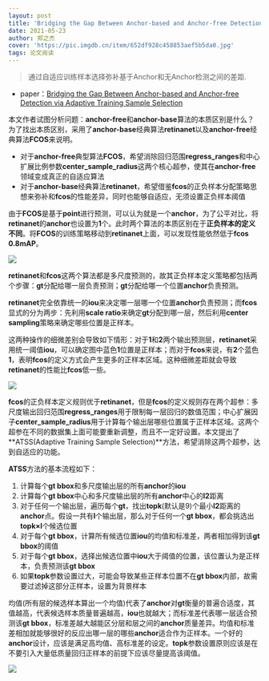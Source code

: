 ```yaml
---
layout: post
title: 'Bridging the Gap Between Anchor-based and Anchor-free Detection via Adaptive Training Sample Selection'
date: 2021-05-23
author: 郑之杰
cover: 'https://pic.imgdb.cn/item/652df928c458853aef5b5da0.jpg'
tags: 论文阅读
---
```


> 通过自适应训练样本选择弥补基于Anchor和无Anchor检测之间的差距.

- paper：[Bridging the Gap Between Anchor-based and Anchor-free Detection via Adaptive Training Sample Selection](https://arxiv.org/abs/1912.02424)

本文作者试图分析问题：**anchor-free**和**anchor-base**算法的本质区别是什么？为了找出本质区别，采用了**anchor-base**经典算法**retinanet**以及**anchor-free**经典算法**FCOS**来说明。
- 对于**anchor-free**典型算法**FCOS**，希望消除回归范围**regress_ranges**和中心扩展比例参数**center_sample_radius**这两个核心超参，使其在**anchor-free**领域变成真正的自适应算法
- 对于**anchor-base**经典算法**retinanet**，希望借鉴**fcos**的正负样本分配策略思想来弥补和**fcos**的性能差异，同时也能够自适应，无须设置正负样本阈值

由于**FCOS**是基于**point**进行预测，可以认为就是一个**anchor**，为了公平对比，将**retinanet**的**anchor**也设置为**1**个。此时两个算法的本质区别在于**正负样本的定义不同**。将**FCOS**的训练策略移动到**retinanet**上面，可以发现性能依然低于**fcos 0.8mAP**。 

![](https://pic.imgdb.cn/item/652dfb08c458853aef6018e5.jpg)

**retinanet**和**fcos**这两个算法都是多尺度预测的，故其正负样本定义策略都包括两个步骤：**gt**分配给哪一层负责预测；**gt**分配给哪一个位置**anchor**负责预测。

**retinanet**完全依靠统一的**iou**来决定哪一层哪一个位置**anchor**负责预测；而**fcos**显式的分为两步：先利用**scale ratio**来确定**gt**分配到哪一层，然后利用**center sampling**策略来确定哪些位置是正样本。

这两种操作的细微差别会导致如下情形：对于**1**和**2**两个输出预测层，**retinanet**采用统一阈值**iou**，可以确定图中蓝色**1**位置是正样本；而对于**fcos**来说，有**2**个蓝色**1**，表明**fcos**的定义方式会产生更多的正样本区域。这种细微差距就会导致**retinanet**的性能比**fcos**低一些。

![](https://pic.imgdb.cn/item/652dfee1c458853aef6960b0.jpg)

**fcos**的正负样本定义规则优于**retinanet**，但是**fcos**的定义规则存在两个超参：多尺度输出回归范围**regress_ranges**用于限制每一层回归的数值范围；中心扩展因子**center_sample_radius**用于计算每个输出层哪些位置属于正样本区域。这两个超参在不同的数据集上面可能要重新调整，而且不一定好设置。本文提出了**ATSS(Adaptive Training Sample Selection)**方法，希望消除这两个超参，达到自适应的功能。

**ATSS**方法的基本流程如下：
1. 计算每个**gt bbox**和多尺度输出层的所有**anchor**的**iou**
2. 计算每个**gt bbox**中心和多尺度输出层的所有**anchor**中心的**l2**距离
3. 对于任何一个输出层，遍历每个**gt**，找出**topk**(默认是$9$)个最小**l2**距离的**anchor**点。假设一共有**l**个输出层，那么对于任何一个**gt bbox**，都会挑选出**topk×l**个候选位置
4. 对于每个**gt bbox**，计算所有候选位置**iou**的均值和标准差，两者相加得到该**gt bbox**的阈值
5. 对于每个**gt bbox**，选择出候选位置中**iou**大于阈值的位置，该位置认为是正样本，负责预测该**gt bbox**
6. 如果**topk**参数设置过大，可能会导致某些正样本位置不在**gt bbox**内部，故需要过滤掉这部分正样本，设置为背景样本

均值(所有层的候选样本算出一个均值)代表了**anchor**对**gt**衡量的普遍合适度，其值越高，代表候选样本质量普遍越高，**iou**也就越大；而标准差代表哪一层适合预测该**gt bbox**，标准差越大越能区分层和层之间的**anchor**质量差异。均值和标准差相加就能够很好的反应出哪一层的哪些**anchor**适合作为正样本。一个好的**anchor**设计，应该是满足高均值、高标准差的设定。**topk**参数设置原则应该是在不要引入大量低质量回归正样本的前提下应该尽量提高该阈值。

![](https://pic.imgdb.cn/item/652e36d0c458853aeffc7100.jpg)

